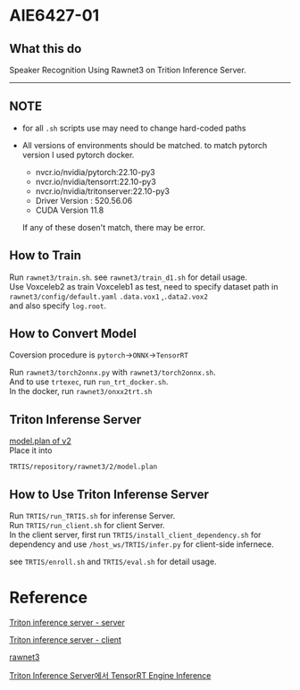 # AIE6427-01  

## What this do  

Speaker Recognition Using Rawnet3 on Trition Inference Server.  

---

## NOTE

* for all ```.sh``` scripts use may need to change hard-coded paths  
+ All versions of environments should be matched. to match pytorch version I used pytorch docker.
    + nvcr.io/nvidia/pytorch:22.10-py3
    + nvcr.io/nvidia/tensorrt:22.10-py3
    + nvcr.io/nvidia/tritonserver:22.10-py3
    + Driver Version : 520.56.06
    + CUDA Version 11.8

    If any of these dosen't match, there may be error.  

## How to Train  
Run ```rawnet3/train.sh```. see ```rawnet3/train_d1.sh``` for detail usage.  
Use Voxceleb2 as train Voxceleb1 as test,  need to specify dataset path in ```rawnet3/config/default.yaml``` ```.data.vox1``` ,```.data2.vox2```  
and also specify ```log.root```.

## How to Convert Model  

Coversion procedure is ```pytorch```->```ONNX```->```TensorRT```  

Run ```rawnet3/torch2onnx.py``` with  ```rawnet3/torch2onnx.sh```.  
And to use ```trtexec```, run ```run_trt_docker.sh```.  
In the docker, run ```rawnet3/onxx2trt.sh```

## Triton Inferense Server  

[model.plan of v2](https://drive.google.com/file/d/1xk_3on9PGGPc2BOyWZmDtpOrLpY4zPLD/view?usp=sharing)  
Place it into
```
TRTIS/repository/rawnet3/2/model.plan
```

## How to Use Triton Inferense Server  
Run ```TRTIS/run_TRTIS.sh``` for inferense Server.  
Run ```TRTIS/run_client.sh``` for client Server.  
In the client server, first run ```TRTIS/install_client_dependency.sh``` for dependency and  use ```/host_ws/TRTIS/infer.py``` for client-side infernece.  

see ```TRTIS/enroll.sh``` and ```TRTIS/eval.sh``` for detail usage.  



# Reference

[Triton inference server - server](https://github.com/triton-inference-server/server)  
  
[Triton inference server - client](https://github.com/triton-inference-server/client)  

[rawnet3](https://github.com/clovaai/voxceleb_trainer)



[Triton Inference Server에서 TensorRT Engine Inference](https://velog.io/@pjs102793/Triton-Inference-Server%EC%97%90%EC%84%9C-TensorRT-Engine-Inference)
